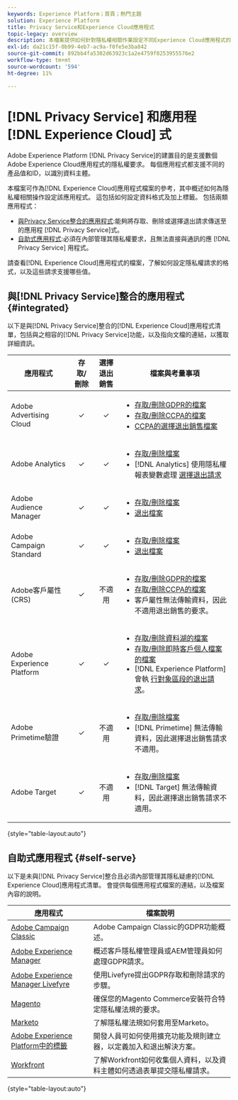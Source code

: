 ```yaml
---
keywords: Experience Platform；首頁；熱門主題
solution: Experience Platform
title: Privacy Service和Experience Cloud應用程式
topic-legacy: overview
description: 本檔案提供如何針對隱私權相關作業設定不同Experience Cloud應用程式的參考。
exl-id: da21c15f-0b99-4eb7-ac9a-f0fe5e3ba842
source-git-commit: 892bb4fa5302d63923c1a2e4759f0253955576e2
workflow-type: tm+mt
source-wordcount: '594'
ht-degree: 11%

---
```


# [!DNL Privacy Service] 和應用程 [!DNL Experience Cloud] 式

Adobe Experience Platform [!DNL Privacy Service]的建置目的是支援數個Adobe Experience Cloud應用程式的隱私權要求。 每個應用程式都支援不同的產品值和ID，以識別資料主體。

本檔案可作為[!DNL Experience Cloud]應用程式檔案的參考，其中概述如何為隱私權相關操作設定該應用程式。 這包括如何設定資料格式及加上標籤。 包括兩類應用程式：

* [與Privacy Service整合的應用程式](#integrated):能夠將存取、刪除或選擇退出請求傳送至的應用程 [!DNL Privacy Service]式。
* [自助式應用程式](#self-serve):必須在內部管理其隱私權要求，且無法直接與通訊的應 [!DNL Privacy Service] 用程式。

請查看[!DNL Experience Cloud]應用程式的檔案，了解如何設定隱私權請求的格式，以及這些請求支援哪些值。

## 與[!DNL Privacy Service]整合的應用程式 {#integrated}

以下是與[!DNL Privacy Service]整合的[!DNL Experience Cloud]應用程式清單，包括與之相容的[!DNL Privacy Service]功能，以及指向文檔的連結，以獲取詳細資訊。

| 應用程式 | 存取/刪除 | 選擇退出銷售 | 檔案與考量事項 |
| --- | :---: | :---: | --- |
| Adobe Advertising Cloud | ✓ | ✓ | <ul><li>[存取/刪除GDPR的檔案](https://experienceleague.adobe.com/docs/advertising-cloud/privacy/ad-cloud-gdpr.html)</li><li>[存取/刪除CCPA的檔案](https://experienceleague.adobe.com/docs/advertising-cloud/privacy/ad-cloud-ccpa-access-delete.html)</li><li>[CCPA的選擇退出銷售檔案](https://experienceleague.adobe.com/docs/advertising-cloud/privacy/ad-cloud-ccpa-opt-out-of-sale.html)</li></ul> |
| Adobe Analytics | ✓ | ✓ | <ul><li>[存取/刪除檔案](https://experienceleague.adobe.com/docs/analytics/admin/data-governance/an-gdpr-overview.html?lang=zh-Hant)</li><li>[!DNL Analytics] 使用隱私權報表變數處理 [選擇退出請求](https://experienceleague.adobe.com/docs/analytics/admin/data-governance/consent-variables.html)</li></ul> |
| Adobe Audience Manager | ✓ | ✓ | <ul><li>[存取/刪除檔案](https://experienceleague.adobe.com/docs/audience-manager/user-guide/overview/data-privacy/data-privacy-requests.html)</li><li>[退出檔案](https://experienceleague.adobe.com/docs/audience-manager/user-guide/features/declared-ids.html)</li></ul> |
| Adobe Campaign Standard | ✓ | ✓ | <ul><li>[存取/刪除檔案](https://experienceleague.adobe.com/docs/campaign-classic/using/getting-started/privacy/privacy-management.html?lang=zh-Hant)</li><li>[退出檔案](../segmentation/consents.md)</li></ul> |
| Adobe客戶屬性(CRS) | ✓ | 不適用 | <ul><li>[存取/刪除GDPR的檔案](https://experienceleague.adobe.com/docs/core-services/interface/customer-attributes/gdpr.html)</li><li>[存取/刪除CCPA的檔案](https://experienceleague.adobe.com/docs/core-services/interface/customer-attributes/ccpa.html)</li><li>客戶屬性無法傳輸資料，因此不適用退出銷售的要求。</li></ul> |
| Adobe Experience Platform | ✓ | ✓ | <ul><li>[存取/刪除資料湖的檔案](../catalog/privacy.md)</li><li>[存取/刪除即時客戶個人檔案的檔案](../profile/privacy.md)</li><li>[!DNL Experience Platform] 會執 [行對象區段的退出請求](../segmentation/consents.md)。</li></ul> |
| Adobe Primetime驗證 | ✓ | 不適用 | <ul><li>[存取/刪除檔案](http://tve.helpdocsonline.com/how-to-make-a-privacy-request)</li><li>[!DNL Primetime] 無法傳輸資料，因此選擇退出銷售請求不適用。</li></ul> |
| Adobe Target | ✓ | 不適用 | <ul><li>[存取/刪除檔案](https://experienceleague.adobe.com/docs/target/using/implement-target/before-implement/privacy/cmp-privacy-and-general-data-protection-regulation.html)</li><li>[!DNL Target] 無法傳輸資料，因此選擇退出銷售請求不適用。</li></ul> |

{style=&quot;table-layout:auto&quot;}

## 自助式應用程式 {#self-serve}

以下是未與[!DNL Privacy Service]整合且必須內部管理其隱私疑慮的[!DNL Experience Cloud]應用程式清單。 會提供每個應用程式檔案的連結，以及檔案內容的說明。

| 應用程式 | 檔案說明 |
| ------- | ----------- |
| [Adobe Campaign Classic](https://experienceleague.adobe.com/docs/campaign-classic/using/getting-started/privacy/privacy-management.html) | Adobe Campaign Classic的GDPR功能概述。 |
| [Adobe Experience Manager](https://experienceleague.adobe.com/docs/experience-manager-64/managing/data-protection/data-protection-and-privacy.html) | 概述客戶隱私權管理員或AEM管理員如何處理GDPR請求。 |
| [Adobe Experience Manager Livefyre](https://experienceleague.adobe.com/docs/livefyre/using/settings-other/privacy-requests/c-gdpr-compliance.html) | 使用Livefyre提出GDPR存取和刪除請求的步驟。 |
| [Magento](https://devdocs.magento.com/compliance/industry-compliance.html) | 確保您的Magento Commerce安裝符合特定隱私權法規的要求。 |
| [Marketo](https://www.marketo.com/company/trust/gdpr/) | 了解隱私權法規如何套用至Marketo。 |
| [Adobe Experience Platform中的標籤](../tags/ui/client-side/consent.md) | 開發人員可如何使用擴充功能及規則建立器，以定義加入和退出解決方案。 |
| [Workfront](https://www.workfront.com/privacy-notice) | 了解Workfront如何收集個人資料，以及資料主體如何透過表單提交隱私權請求。 |

{style=&quot;table-layout:auto&quot;}
